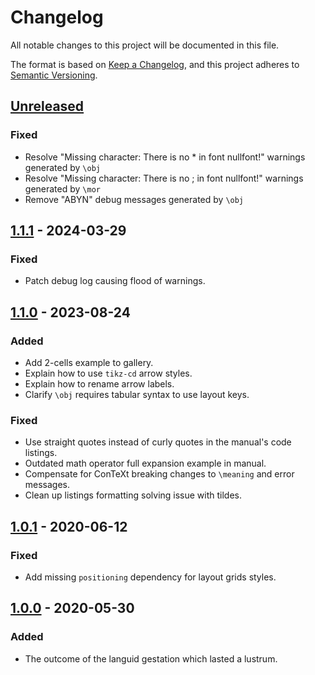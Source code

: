 # Changelog

All notable changes to this project will be documented in this file.

The format is based on [Keep a Changelog](https://keepachangelog.com/en/1.0.0/),
and this project adheres to [Semantic Versioning](https://semver.org/spec/v2.0.0.html).

## [Unreleased]

### Fixed
- Resolve "Missing character: There is no * in font nullfont!" warnings generated by `\obj`
- Resolve "Missing character: There is no ; in font nullfont!" warnings generated by `\mor`
- Remove "ABYN" debug messages generated by `\obj`

## [1.1.1] - 2024-03-29

### Fixed
- Patch debug log causing flood of warnings.

## [1.1.0] - 2023-08-24

### Added

- Add 2-cells example to gallery.
- Explain how to use `tikz-cd` arrow styles.
- Explain how to rename arrow labels.
- Clarify `\obj` requires tabular syntax to use layout keys.

### Fixed

- Use straight quotes instead of curly quotes in the manual's code listings.
- Outdated math operator full expansion example in manual.
- Compensate for ConTeXt breaking changes to `\meaning` and error messages.
- Clean up listings formatting solving issue with tildes.

## [1.0.1] - 2020-06-12

### Fixed

- Add missing `positioning` dependency for layout grids styles.

## [1.0.0] - 2020-05-30

### Added

- The outcome of the languid gestation which lasted a lustrum.

[unreleased]: https://github.com/paolobrasolin/commutative-diagrams/compare/v1.1.1...HEAD
[1.1.1]: https://github.com/paolobrasolin/commutative-diagrams/compare/v1.1.0...v1.1.1
[1.1.0]: https://github.com/paolobrasolin/commutative-diagrams/compare/v1.0.1...v1.1.0
[1.0.1]: https://github.com/paolobrasolin/commutative-diagrams/compare/v1.0.0...v1.0.1
[1.0.0]: https://github.com/paolobrasolin/commutative-diagrams/releases/tag/v1.0.0

